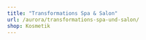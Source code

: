 ```yaml
---
title: "Transformations Spa & Salon"
url: /aurora/transformations-spa-und-salon/
shop: Kosmetik
---
```

